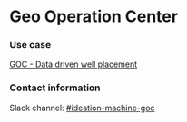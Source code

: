 # Geo Operation Center

### Use case
[GOC - Data driven well placement](../use-cases/goc-data_driven_well_placement.md)

### Contact information

Slack channel: [#ideation-machine-goc](https://equinor.slack.com/archives/C045CKSRSHH)

<SlackNote/>